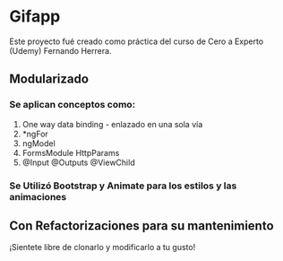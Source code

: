 # Gifapp

Este proyecto fué creado como práctica del curso de Cero a Experto (Udemy) Fernando Herrera.

## Modularizado

### Se aplican conceptos como:
1. One way data binding - enlazado en una sola vía
2. *ngFor
3. ngModel
4. FormsModule HttpParams
5. @Input @Outputs @ViewChild


### Se Utilizó Bootstrap y Animate para los estilos y las animaciones
## Con Refactorizaciones para su mantenimiento


¡Sientete libre de clonarlo y modificarlo a tu gusto!
